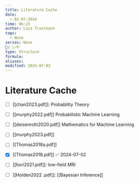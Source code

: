 ```yaml
---
title: Literature Cache
date:
  - 02-07-2024
time: 06:23
author: Luca Trautmann
tags:
  - None
series: None
🍙: いや
type: Structure
formula: 
aliases: 
modified: 2024-07-02
---
```

# Literature Cache

- [ ] [[chan2023.pdf]]: Probability Theory 
- [ ] [[murphy2022.pdf]] Probabilistic Machine Learning
- [ ] [[deisenroth2020.pdf]] Mathematics for Machine Learning
- [ ] [[murphy2023.pdf]] 
- [ ] [[Thomas2018a.pdf]] 
- [x] [[Thomas2018.pdf]] ✅ 2024-07-02
- [ ] [[hori2021.pdf]]: low-field MRI
- [ ] [[Holden2022 .pdf]]: [[Bayesian Inference]] 

